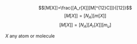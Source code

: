 
$$[M[X]]=\frac{[A_r[X]][M[^{12}C]]}{[12]}$$
$$[M[X]] = [N_A][m[X]]$$
$$[M[X]] = [N_A][A_r[X]][m_u]$$



$X$ any atom or molecule
